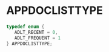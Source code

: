 # APPDOCLISTTYPE

```C
typedef enum {
   ADLT_RECENT = 0,
   ADLT_FREQUENT = 1
} APPDOCLISTTYPE;
```
